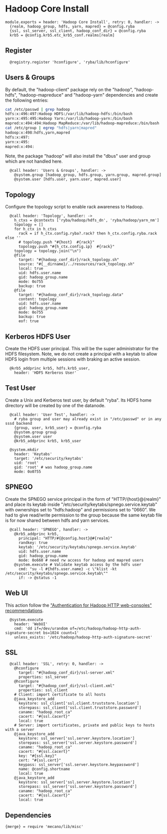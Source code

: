 
# Hadoop Core Install

    module.exports = header: 'Hadoop Core Install', retry: 0, handler: ->
      {realm, hadoop_group, hdfs, yarn, mapred} = @config.ryba
      {ssl, ssl_server, ssl_client, hadoop_conf_dir} = @config.ryba
      krb5 = @config.krb5.etc_krb5_conf.realms[realm]

## Register

      @registry.register 'hconfigure', 'ryba/lib/hconfigure'

## Users & Groups

By default, the "hadoop-client" package rely on the "hadoop", "hadoop-hdfs",
"hadoop-mapreduce" and "hadoop-yarn" dependencies and create the following
entries:

```bash
cat /etc/passwd | grep hadoop
hdfs:x:496:497:Hadoop HDFS:/var/lib/hadoop-hdfs:/bin/bash
yarn:x:495:495:Hadoop Yarn:/var/lib/hadoop-yarn:/bin/bash
mapred:x:494:494:Hadoop MapReduce:/var/lib/hadoop-mapreduce:/bin/bash
cat /etc/group | egrep "hdfs|yarn|mapred"
hadoop:x:498:hdfs,yarn,mapred
hdfs:x:497:
yarn:x:495:
mapred:x:494:
```

Note, the package "hadoop" will also install the "dbus" user and group which are
not handled here.

      @call header: 'Users & Groups', handler: ->
        @system.group [hadoop_group, hdfs.group, yarn.group, mapred.group]
        @system.user [hdfs.user, yarn.user, mapred.user]

## Topology

Configure the topology script to enable rack awareness to Hadoop.

      @call header: 'Topology', handler: ->
        h_ctxs = @contexts ['ryba/hadoop/hdfs_dn', 'ryba/hadoop/yarn_nm']
        topology = []
        for h_ctx in h_ctxs
          rack = if h_ctx.config.ryba?.rack? then h_ctx.config.ryba.rack else ''
          # topology.push "#{host}  #{rack}"
          topology.push "#{h_ctx.config.ip}  #{rack}"
        topology = topology.join("\n")
        @file
          target: "#{hadoop_conf_dir}/rack_topology.sh"
          source: "#{__dirname}/../resources/rack_topology.sh"
          local: true
          uid: hdfs.user.name
          gid: hadoop_group.name
          mode: 0o755
          backup: true
        @file
          target: "#{hadoop_conf_dir}/rack_topology.data"
          content: topology
          uid: hdfs.user.name
          gid: hadoop_group.name
          mode: 0o755
          backup: true
          eof: true

## Kerberos HDFS User

Create the HDFS user principal. This will be the super administrator for the HDFS
filesystem. Note, we do not create a principal with a keytab to allow HDFS login
from multiple sessions with braking an active session.

      @krb5_addprinc krb5, hdfs.krb5_user,
        header: 'HDFS Kerberos User'

## Test User

Create a Unix and Kerberos test user, by default "ryba". Its HDFS home directory
will be created by one of the datanode.

      @call header: 'User Test', handler: ->
        # ryba group and user may already exist in "/etc/passwd" or in any sssd backend
        {group, user, krb5_user} = @config.ryba
        @system.group group
        @system.user user
        @krb5_addprinc krb5, krb5_user

      @system.mkdir
        header: 'Keytabs'
        target: '/etc/security/keytabs'
        uid: 'root'
        gid: 'root' # was hadoop_group.name
        mode: 0o0755

## SPNEGO

Create the SPNEGO service principal in the form of "HTTP/{host}@{realm}" and place its
keytab inside "/etc/security/keytabs/spnego.service.keytab" with ownerships set to "hdfs:hadoop"
and permissions set to "0660". We had to give read/write permission to the group because the
same keytab file is for now shared between hdfs and yarn services.

      @call header: 'SPNEGO', handler: ->
        @krb5_addprinc krb5,
          principal: "HTTP/#{@config.host}@#{realm}"
          randkey: true
          keytab: '/etc/security/keytabs/spnego.service.keytab'
          uid: hdfs.user.name
          gid: hadoop_group.name
          mode: 0o660 # need rw access for hadoop and mapred users
        @system.execute # Validate keytab access by the hdfs user
          cmd: "su -l #{hdfs.user.name} -c \"klist -kt /etc/security/keytabs/spnego.service.keytab\""
          if: -> @status -1

## Web UI

This action follow the ["Authentication for Hadoop HTTP web-consoles"
recommendations](http://hadoop.apache.org/docs/r1.2.1/HttpAuthentication.html).

      @system.execute
        header: 'WebUI'
        cmd: 'dd if=/dev/urandom of=/etc/hadoop/hadoop-http-auth-signature-secret bs=1024 count=1'
        unless_exists: '/etc/hadoop/hadoop-http-auth-signature-secret'

## SSL

      @call header: 'SSL', retry: 0, handler: ->
        @hconfigure
          target: "#{hadoop_conf_dir}/ssl-server.xml"
          properties: ssl_server
        @hconfigure
          target: "#{hadoop_conf_dir}/ssl-client.xml"
          properties: ssl_client
        # Client: import certificate to all hosts
        @java_keystore_add
          keystore: ssl_client['ssl.client.truststore.location']
          storepass: ssl_client['ssl.client.truststore.password']
          caname: "hadoop_root_ca"
          cacert: "#{ssl.cacert}"
          local: true
        # Server: import certificates, private and public keys to hosts with a server
        @java_keystore_add
          keystore: ssl_server['ssl.server.keystore.location']
          storepass: ssl_server['ssl.server.keystore.password']
          caname: "hadoop_root_ca"
          cacert: "#{ssl.cacert}"
          key: "#{ssl.key}"
          cert: "#{ssl.cert}"
          keypass: ssl_server['ssl.server.keystore.keypassword']
          name: @config.shortname
          local: true
        @java_keystore_add
          keystore: ssl_server['ssl.server.keystore.location']
          storepass: ssl_server['ssl.server.keystore.password']
          caname: "hadoop_root_ca"
          cacert: "#{ssl.cacert}"
          local: true

## Dependencies

    {merge} = require 'mecano/lib/misc'
